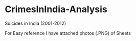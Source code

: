 # CrimesInIndia-Analysis
Suicides in India (2001-2012)

For Easy reference I have attached photos (.PNG) of Sheets

